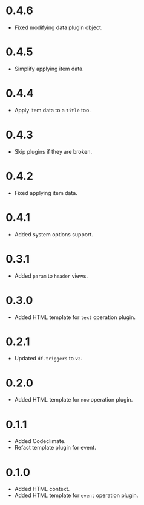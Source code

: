# 0.4.6

- Fixed modifying data plugin object.

# 0.4.5

- Simplify applying item data.

# 0.4.4

- Apply item data to a `title` too.

# 0.4.3

- Skip plugins if they are broken.

# 0.4.2

- Fixed applying item data.

# 0.4.1

- Added system options support.

# 0.3.1

- Added `param` to `header` views.

# 0.3.0

- Added HTML template for `text` operation plugin.

# 0.2.1

- Updated `df-triggers` to `v2`.

# 0.2.0

- Added HTML template for `now` operation plugin.

# 0.1.1

- Added Codeclimate.
- Refact template plugin for event.

# 0.1.0

- Added HTML context.
- Added HTML template for `event` operation plugin.